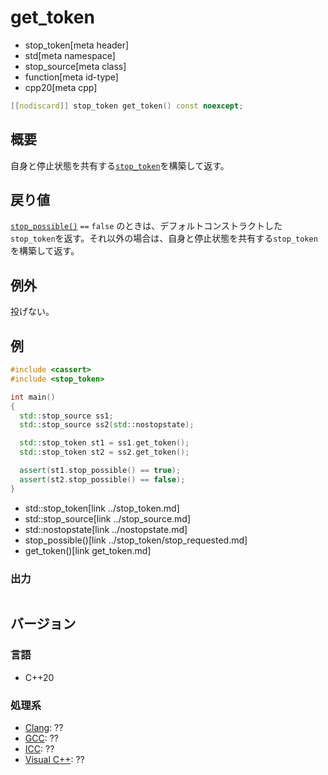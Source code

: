 # get_token
* stop_token[meta header]
* std[meta namespace]
* stop_source[meta class]
* function[meta id-type]
* cpp20[meta cpp]

```cpp
[[nodiscard]] stop_token get_token() const noexcept;
```

## 概要
自身と停止状態を共有する[`stop_token`](../stop_token.md)を構築して返す。

## 戻り値
[`stop_possible()`](stop_possible.md) `==` `false` のときは、デフォルトコンストラクトした`stop_token`を返す。それ以外の場合は、自身と停止状態を共有する`stop_token`を構築して返す。

## 例外
投げない。

## 例
```cpp example
#include <cassert>
#include <stop_token>

int main()
{
  std::stop_source ss1;
  std::stop_source ss2(std::nostopstate);

  std::stop_token st1 = ss1.get_token();
  std::stop_token st2 = ss2.get_token();

  assert(st1.stop_possible() == true);
  assert(st2.stop_possible() == false);
}
```
* std::stop_token[link ../stop_token.md]
* std::stop_source[link ../stop_source.md]
* std::nostopstate[link ../nostopstate.md]
* stop_possible()[link ../stop_token/stop_requested.md]
* get_token()[link get_token.md]

### 出力
```
```

## バージョン
### 言語
- C++20

### 処理系
- [Clang](/implementation.md#clang): ??
- [GCC](/implementation.md#gcc): ??
- [ICC](/implementation.md#icc): ??
- [Visual C++](/implementation.md#visual_cpp): ??

